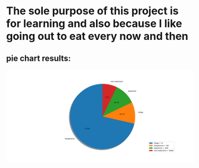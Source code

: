 # The sole purpose of this project is for learning and also because I like going out to eat every now and then

## pie chart results:

![piechart](https://github.com/DzouOnionGardener/ScrapingAndDataAnalysis/blob/master/YelpNYC/piechart.png?raw=true)
